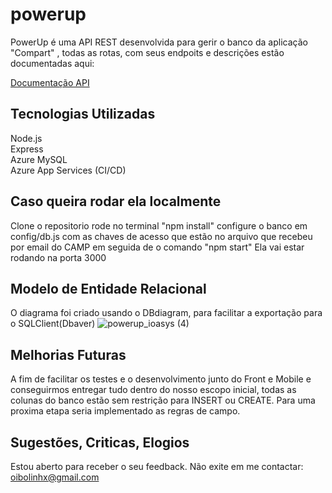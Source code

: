 
# powerup
PowerUp é uma API REST desenvolvida para gerir o banco da aplicação "Compart" , todas as rotas, com seus endpoits e descrições estão documentadas aqui:

[Documentação API](https://documenter.getpostman.com/view/35066383/2sA3QngYjE#6f2f0699-ca5d-4532-a60f-a69ee31166bf)

## Tecnologias Utilizadas
Node.js<br>
Express<br>
Azure MySQL<br>
Azure App Services (CI/CD)

## Caso queira rodar ela localmente
Clone o repositorio
rode no terminal "npm install"
configure o banco em config/db.js com as chaves de acesso que estão no arquivo que recebeu por email do CAMP
em seguida de o comando "npm start"
Ela vai estar rodando na porta 3000

## Modelo de Entidade Relacional
O diagrama foi criado usando o DBdiagram, para facilitar a exportação para o SQLClient(Dbaver)
![powerup_ioasys (4)](https://github.com/Bolinhx/powerup/assets/143739215/f3e87d92-5f2a-44ec-9a6a-bc126dc75521)

## Melhorias Futuras
A fim de facilitar os testes e o desenvolvimento junto do Front e Mobile e conseguirmos entregar tudo dentro do nosso escopo inicial, todas as colunas do banco estão sem restrição para INSERT ou CREATE. Para uma proxima etapa seria implementado as regras de campo.

## Sugestões, Criticas, Elogios
Estou aberto para receber o seu feedback.
Não exite em me contactar: 
oibolinhx@gmail.com


